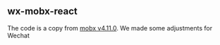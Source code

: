 ## wx-mobx-react

The code is a copy from [mobx v4.11.0](https://github.com/mobxjs/mobx/tree/4.11.0). We made some adjustments for Wechat